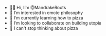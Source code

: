 - 👋🏻 Hi, I’m @MandrakeRoots
- 👀 I’m interested in emote philosophy
- 🌱 I’m currently learning how to pizza
- 💞️ I’m looking to collaborate on building utopia
- 🍕 I can't stop thinking about pizza
<!---
- 📫 How to reach me ...
--->

<!---
MandrakeRoots/MandrakeRoots is a ✨ special ✨ repository because its `README.md` (this file) appears on your GitHub profile.
You can click the Preview link to take a look at your changes.
--->
